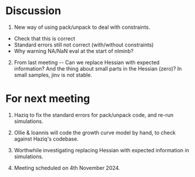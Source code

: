 # Discussion

1.  New way of using pack/unpack to deal with constraints.

-   Check that this is correct
-   Standard errors still not correct (with/without constraints)
-   Why warning NA/NaN eval at the start of nlminb?

2.  From last meeting -- Can we replace Hessian with expected information? And the thing about small parts in the Hessian (zero)? In small samples, jinv is not stable.

# For next meeting

1. Haziq to fix the standard errors for pack/unpack code, and re-run simulations.

2. Ollie & Ioannis will code the growth curve model by hand, to check against Haziq's codebase.

3. Worthwhile investigating replacing Hessian with expected information in simulations.

4. Meeting scheduled on 4th November 2024.

